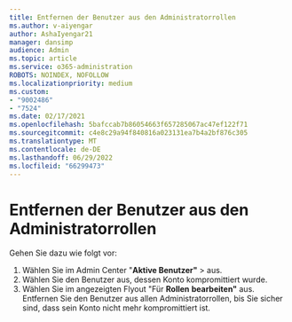 ```yaml
---
title: Entfernen der Benutzer aus den Administratorrollen
ms.author: v-aiyengar
author: AshaIyengar21
manager: dansimp
audience: Admin
ms.topic: article
ms.service: o365-administration
ROBOTS: NOINDEX, NOFOLLOW
ms.localizationpriority: medium
ms.custom:
- "9002486"
- "7524"
ms.date: 02/17/2021
ms.openlocfilehash: 5bafccab7b86054663f657285067ac47ef122f71
ms.sourcegitcommit: c4e8c29a94f840816a023131ea7b4a2bf876c305
ms.translationtype: MT
ms.contentlocale: de-DE
ms.lasthandoff: 06/29/2022
ms.locfileid: "66299473"
---
```

# <a name="remove-the-users-from-the-admin-roles"></a>Entfernen der Benutzer aus den Administratorrollen

Gehen Sie dazu wie folgt vor:

1. Wählen Sie im Admin Center "**Aktive Benutzer"** >  aus.[](https://go.microsoft.com/fwlink/p/?linkid=834822)
1. Wählen Sie den Benutzer aus, dessen Konto kompromittiert wurde.
1. Wählen Sie im angezeigten Flyout "Für **Rollen** **bearbeiten"** aus. Entfernen Sie den Benutzer aus allen Administratorrollen, bis Sie sicher sind, dass sein Konto nicht mehr kompromittiert ist.

